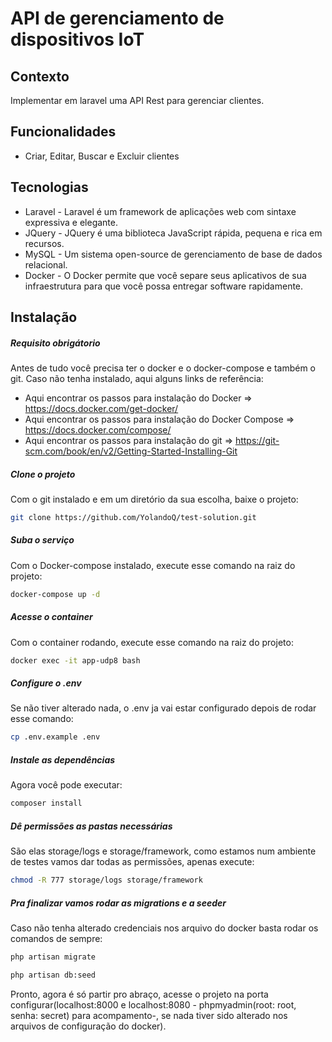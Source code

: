 # API de gerenciamento de dispositivos IoT
## Contexto
Implementar em laravel uma API Rest para gerenciar clientes.

## Funcionalidades
- Criar, Editar, Buscar e Excluir clientes

## Tecnologias

- Laravel - Laravel é um framework de aplicações web com sintaxe expressiva e elegante.
- JQuery - JQuery é uma biblioteca JavaScript rápida, pequena e rica em recursos.
- MySQL - Um sistema open-source de gerenciamento de base de dados relacional.
- Docker - O Docker permite que você separe seus aplicativos de sua infraestrutura para que você possa entregar software rapidamente.

## Instalação

##### Requisito obrigátorio
Antes de tudo você precisa ter o docker e o docker-compose e também o git.
Caso não tenha instalado, aqui alguns links de referência:
- Aqui encontrar os passos para instalação do Docker => https://docs.docker.com/get-docker/ 
- Aqui encontrar os passos para instalação do Docker Compose => https://docs.docker.com/compose/ 
- Aqui encontrar os passos para instalação do git => https://git-scm.com/book/en/v2/Getting-Started-Installing-Git

##### Clone o projeto
Com o git instalado e em um diretório da sua escolha, baixe o projeto:

```sh
git clone https://github.com/YolandoQ/test-solution.git
```

##### Suba o serviço
Com o Docker-compose instalado, execute esse comando na raiz do projeto:

```sh
docker-compose up -d
```

##### Acesse o container
Com o container rodando, execute esse comando na raiz do projeto:

```sh
docker exec -it app-udp8 bash
```
##### Configure o .env
Se não tiver alterado nada, o .env ja vai estar configurado depois de rodar esse comando:

```sh
cp .env.example .env
```

##### Instale as dependências
Agora você pode executar:

```sh
composer install
```

##### Dê permissões as pastas necessárias
São elas storage/logs e storage/framework, como estamos num ambiente de testes vamos dar todas as permissões, apenas execute:

```sh
chmod -R 777 storage/logs storage/framework
```

##### Pra finalizar vamos rodar as migrations e a seeder
Caso não tenha alterado credenciais nos arquivo do docker basta rodar os comandos de sempre:

```sh
php artisan migrate
```

```sh
php artisan db:seed
```

Pronto, agora é só partir pro abraço, acesse o projeto na porta configurar(localhost:8000 e localhost:8080 - phpmyadmin(root: root, senha: secret) para acompamento-, se nada tiver sido alterado nos arquivos de configuração do docker).
